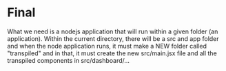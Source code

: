 # Final
What we need is a nodejs application that will run within a given folder (an application). Within the current directory, there will be a src and app folder and when the node application runs, it must make a NEW folder called "transpiled" and in that, it must create the new src/main.jsx file and all the transpiled components in src/dashboard/...
